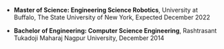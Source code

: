 * **Master of Science: Engineering Science Robotics**, University at Buffalo, The State University of New York, Expected December 2022
 
* **Bachelor of Engineering: Computer Science Engineering**, Rashtrasant Tukadoji Maharaj Nagpur University, December 2014